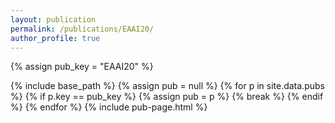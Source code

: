 ```yaml
---
layout: publication
permalink: /publications/EAAI20/
author_profile: true
---
```

{% assign pub_key = "EAAI20" %}

{% include base_path %}
{% assign pub = null %}
{% for p in site.data.pubs %}
  {% if p.key == pub_key %}
    {% assign pub = p %}
    {% break %}
  {% endif %}
{% endfor %}
{% include pub-page.html %}
     
         

